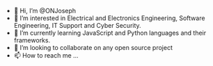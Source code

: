 - 👋 Hi, I’m @ONJoseph
- 👀 I’m interested in Electrical and Electronics Engineering, Software Engineering, IT Support and Cyber Security.
- 🌱 I’m currently learning JavaScript and Python languages and their frameworks.
- 💞️ I’m looking to collaborate on any open source project
- 📫 How to reach me ...

<!---
ONJoseph/ONJoseph is a ✨ special ✨ repository because its `README.md` (this file) appears on your GitHub profile.
You can click the Preview link to take a look at your changes.
--->
